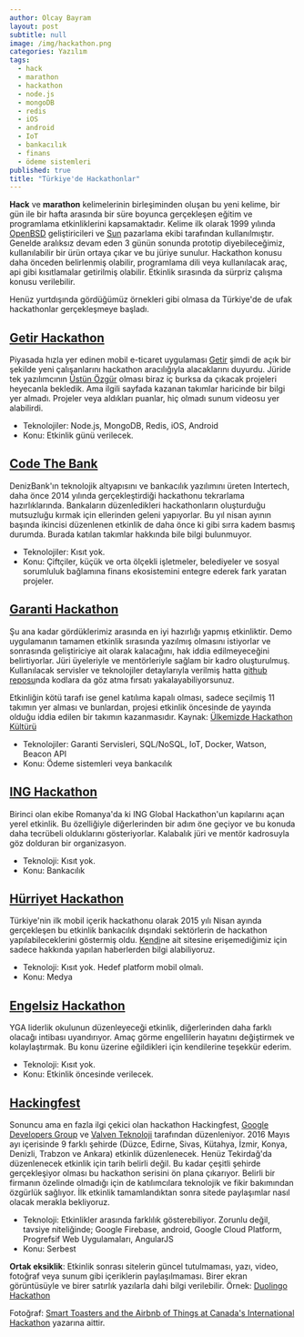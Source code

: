 ```yaml
---
author: Olcay Bayram
layout: post
subtitle: null
image: /img/hackathon.png
categories: Yazılım
tags: 
  - hack
  - marathon
  - hackathon
  - node.js
  - mongoDB
  - redis
  - iOS
  - android
  - IoT
  - bankacılık
  - finans
  - ödeme sistemleri
published: true
title: "Türkiye'de Hackathonlar"
---
```

**Hack** ve **marathon** kelimelerinin birleşiminden oluşan bu yeni kelime, bir gün ile bir hafta arasında bir süre boyunca gerçekleşen eğitim ve programlama etkinliklerini kapsamaktadır. Kelime ilk olarak 1999 yılında [OpenBSD](http://www.openbsd.org/) geliştiricileri ve [Sun](https://www.oracle.com/sun) pazarlama ekibi tarafından kullanılmıştır. Genelde aralıksız devam eden 3 günün sonunda prototip diyebileceğimiz, kullanılabilir bir ürün ortaya çıkar ve bu jüriye sunulur. Hackathon konusu daha önceden belirlenmiş olabilir, programlama dili veya kullanılacak araç, api gibi kısıtlamalar getirilmiş olabilir. Etkinlik sırasında da sürpriz çalışma konusu verilebilir.

Henüz yurtdışında gördüğümüz örnekleri gibi olmasa da Türkiye'de de ufak hackathonlar gerçekleşmeye başladı. 



## [Getir Hackathon](http://hackathon.getir.com/)

Piyasada hızla yer edinen mobil e-ticaret uygulaması [Getir](http://getir.com/) şimdi de açık bir şekilde yeni çalışanlarını hackathon aracılığıyla alacaklarını duyurdu. Jüride tek yazılımcının [Üstün Özgür](http://ustunozgur.com/) olması biraz iç burksa da çıkacak projeleri heyecanla bekledik. Ama ilgili sayfada kazanan takımlar haricinde bir bilgi yer almadı. Projeler veya aldıkları puanlar, hiç olmadı sunum videosu yer alabilirdi.

- Teknolojiler: Node.js, MongoDB, Redis, iOS, Android
- Konu: Etkinlik günü verilecek.



## [Code The Bank](http://www.intertech.com.tr/tr/CodeTheBank.aspx)

DenizBank'ın teknolojik altyapısını ve bankacılık yazılımını üreten Intertech, daha önce 2014 yılında gerçekleştirdiği hackathonu tekrarlama hazırlıklarında. Bankaların düzenledikleri hackathonların oluşturduğu mutsuzluğu kırmak için ellerinden geleni yapıyorlar. Bu yıl nisan ayının başında ikincisi düzenlenen etkinlik de daha önce ki gibi sırra kadem basmış durumda. Burada katılan takımlar hakkında bile bilgi bulunmuyor.

- Teknolojiler: Kısıt yok.
- Konu:  Çiftçiler, küçük ve orta ölçekli işletmeler, belediyeler ve sosyal sorumluluk bağlamına finans ekosistemini entegre ederek fark yaratan projeler.

<!--more-->


## [Garanti Hackathon](https://hackathon.garanti.com.tr/)

Şu ana kadar gördüklerimiz arasında en iyi hazırlığı yapmış etkinliktir. Demo uygulamanın tamamen etkinlik sırasında yazılmış olmasını istiyorlar ve sonrasında geliştiriciye ait olarak kalacağını, hak iddia edilmeyeceğini belirtiyorlar. Jüri üyeleriyle ve mentörleriyle sağlam bir kadro oluşturulmuş. Kullanılacak servisler ve teknolojiler detaylarıyla verilmiş hatta [github reposu](https://github.com/TGarantiBank/Hackathon)nda kodlara da göz atma fırsatı yakalayabiliyorsunuz.

Etkinliğin kötü tarafı ise genel katılıma kapalı olması, sadece seçilmiş 11 takımın yer alması ve bunlardan, projesi etkinlik öncesinde de yayında olduğu iddia edilen bir takımın kazanmasıdır. Kaynak: [Ülkemizde Hackathon Kültürü](https://berkingulay.wordpress.com/2015/11/23/ulkemizdeki-hackaton-kulturu-garantihackaton-mastersofcode-ve-dahasi/)

- Teknolojiler: Garanti Servisleri, SQL/NoSQL, IoT, Docker, Watson, Beacon API
- Konu: Ödeme sistemleri veya bankacılık



## [ING Hackathon](http://hackathon.ingbank.com.tr/)

Birinci olan ekibe Romanya'da ki ING Global Hackathon'un kapılarını açan yerel etkinlik. Bu özelliğiyle diğerlerinden bir adım öne geçiyor ve bu konuda daha tecrübeli olduklarını gösteriyorlar. Kalabalık jüri ve mentör kadrosuyla göz dolduran bir organizasyon.

- Teknoloji: Kısıt yok.
- Konu: Bankacılık



## [Hürriyet Hackathon](http://www.hurriyet.com.tr/turkiyede-bir-ilk-hurriyet-hackathon-basliyor-28636943)

Türkiye'nin ilk mobil içerik hackathonu olarak 2015 yılı Nisan ayında gerçekleşen bu etkinlik bankacılık dışındaki sektörlerin de hackathon yapılabileceklerini göstermiş oldu. [Kendi](http://www.hurriyethackathon.com/)ne ait sitesine erişemediğimiz için sadece hakkında yapılan haberlerden bilgi alabiliyoruz.

- Teknoloji: Kısıt yok. Hedef platform mobil olmalı.
- Konu: Medya



## [Engelsiz Hackathon](http://www.yga.org.tr/hackathon/)

YGA liderlik okulunun düzenleyeceği etkinlik, diğerlerinden daha farklı olacağı intibası uyandırıyor. Amaç görme engellilerin hayatını değiştirmek ve kolaylaştırmak. Bu konu üzerine eğildikleri için kendilerine teşekkür ederim.

- Teknoloji: Kısıt yok.
- Konu: Etkinlik öncesinde verilecek.



## [Hackingfest](http://www.hackingfest.com/)

Sonuncu ama en fazla ilgi çekici olan hackathon Hackingfest, [Google Developers Group](http://developers.google.com/) ve [Valven Teknoloji](http://www.valven.com/) tarafından düzenleniyor. 2016 Mayıs ayı içerisinde 9 farklı şehirde (Düzce, Edirne, Sivas, Kütahya, İzmir, Konya, Denizli, Trabzon ve Ankara) etkinlik düzenlenecek. Henüz Tekirdağ'da düzenlenecek etkinlik için tarih belirli değil. Bu kadar çeşitli şehirde gerçekleşiyor olması bu hackathon serisini ön plana çıkarıyor. Belirli bir firmanın özelinde olmadığı için de katılımcılara teknolojik ve fikir bakımından özgürlük sağlıyor. İlk etkinlik tamamlandıktan sonra sitede paylaşımlar nasıl olacak merakla bekliyoruz.

- Teknoloji: Etkinlikler arasında farklılık gösterebiliyor. Zorunlu değil, tavsiye niteliğinde; Google Firebase, android, Google Cloud Platform, Progrefsif Web Uygulamaları, AngularJS
- Konu: Serbest


**Ortak eksiklik**: Etkinlik sonrası sitelerin güncel tutulmaması, yazı, video, fotoğraf veya sunum gibi içeriklerin paylaşılmaması. Birer ekran görüntüsüyle ve birer satırlık yazılarla dahi bilgi verilebilir. Örnek: [Duolingo Hackathon](http://duolingo.tumblr.com/post/62723181502/duolingos-inaugural-hackathon)

Fotoğraf: [Smart Toasters and the Airbnb of Things at Canada's International Hackathon](http://motherboard.vice.com/read/smart-toasters-and-the-airbnb-of-things-at-canadas-international-hackathon) yazarına aittir.
